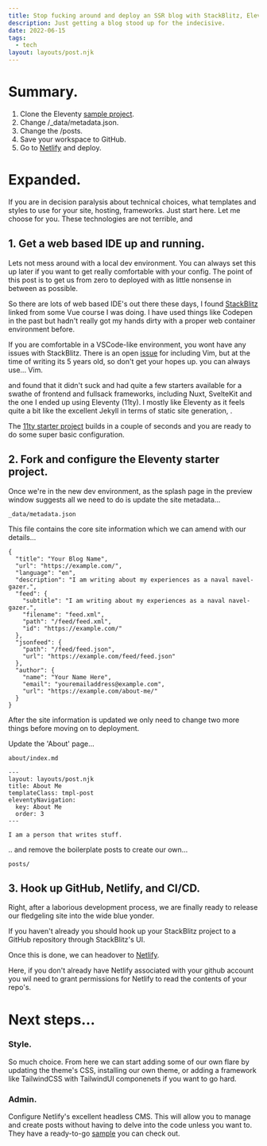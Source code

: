```yaml
---
title: Stop fucking around and deploy an SSR blog with StackBlitz, Eleventy, and Netlify. Now.
description: Just getting a blog stood up for the indecisive.
date: 2022-06-15
tags:
  - tech
layout: layouts/post.njk
---
```


# Summary.

1. Clone the Eleventy [sample project](https://11ty.new/).
2. Change /_data/metadata.json.
3. Change the /posts.
4. Save your workspace to GitHub.
5. Go to [Netlify](https://app.netlify.com/start) and deploy.  

# Expanded.

If you are in decision paralysis about technical choices, what templates and styles to use for your site, hosting, frameworks. Just start here. Let me choose for you. These technologies are not terrible, and 

## 1. Get a web based IDE up and running.

Lets not mess around with a local dev environment. You can always set this up later if you want to get really comfortable with your config. The point of this post is to get us from zero to deployed with as little nonsense in between as possible. 

So there are lots of web based IDE's out there these days, I found [StackBlitz](https://stackblitz.com/) linked from some Vue course I was doing. I have used things like Codepen in the past but hadn't really got my hands dirty with a proper web container environment before. 

If you are comfortable in a VSCode-like environment, you wont have any issues with StackBlitz. There is an open [issue](https://github.com/stackblitz/core/issues/20) for including Vim, but at the time of writing its 5 years old, so don't get your hopes up. you can always use... Vim.

and found that it didn't suck and had quite a few starters available for a swathe of frontend and fullsack frameworks, including Nuxt, SvelteKit and the one I ended up using Eleventy (11ty). I mostly like Eleventy as it feels quite a bit like the excellent Jekyll in terms of static site generation, . 

The [11ty starter project](https://11ty.new/) builds in a couple of seconds and you are ready to do some super basic configuration.


## 2. Fork and configure the Eleventy starter project.

Once we're in the new dev environment, as the splash page in the preview window suggests all we need to do is update the site metadata...

```text/2-3
_data/metadata.json
```

This file contains the core site information which we can amend with our details...

```text/2-3
{
  "title": "Your Blog Name",
  "url": "https://example.com/",
  "language": "en",
  "description": "I am writing about my experiences as a naval navel-gazer.",
  "feed": {
    "subtitle": "I am writing about my experiences as a naval navel-gazer.",
    "filename": "feed.xml",
    "path": "/feed/feed.xml",
    "id": "https://example.com/"
  },
  "jsonfeed": {
    "path": "/feed/feed.json",
    "url": "https://example.com/feed/feed.json"
  },
  "author": {
    "name": "Your Name Here",
    "email": "youremailaddress@example.com",
    "url": "https://example.com/about-me/"
  }
}
```

After the site information is updated we only need to change two more things before moving on to deployment.

Update the 'About' page...

```text/2-3
about/index.md
```

```text/2-3
---
layout: layouts/post.njk
title: About Me
templateClass: tmpl-post
eleventyNavigation:
  key: About Me
  order: 3
---

I am a person that writes stuff.
```

.. and remove the boilerplate posts to create our own...

```text/2-3
posts/
```


## 3. Hook up GitHub, Netlify, and CI/CD.

Right, after a laborious development process, we are finally ready to release our fledgeling site into the wide blue yonder.

If you haven't already you should hook up your StackBlitz project to a GitHub repository through StackBlitz's UI.

Once this is done, we can headover to [Netlify](https://app.netlify.com/start).

Here, if you don't already have Netlify associated with your github account you wil need to grant permissions for Netlify to read the contents of your repo's.



# Next steps...


### Style.

So much choice. From here we can start adding some of our own flare by updating the theme's CSS, installing our own theme, or adding a framework like TailwindCSS with TailwindUI componenets if you want to go hard. 

### Admin.

Configure Netlify's excellent headless CMS. This will allow you to manage and create posts without having to delve into the code unless you want to. They have a ready-to-go [sample](https://templates.netlify.com/template/eleventy-netlify-boilerplate/) you can check out.